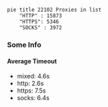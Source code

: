 
```mermaid
pie title 22102 Proxies in list
    "HTTP" : 15873
    "HTTPS": 5346
    "SOCKS" : 3972
```

### Some Info
#### Average Timeout

- mixed: 4.6s
- http: 2.6s
- https: 7.5s
- socks: 6.4s
